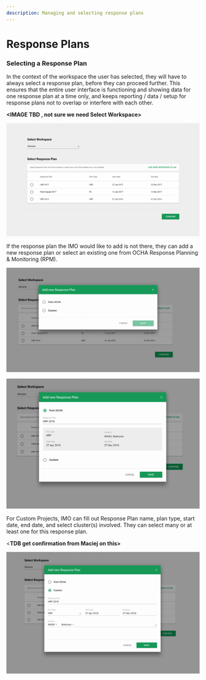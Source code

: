 ```yaml
---
description: Managing and selecting response plans
---
```


# Response Plans

### Selecting a Response Plan

In the context of the workspace the user has selected, they will have to always select a response plan, before they can proceed further. This ensures that the entire user interface is functioning and showing data for one response plan at a time only, and keeps reporting / data / setup for response plans not to overlap or interfere with each other.

**&lt;IMAGE TBD , not sure we need Select Workspace&gt;**

![](../../.gitbook/assets/screen-shot-2018-02-14-at-11.58.58-am.png)

If the response plan the IMO would like to add is not there, they can add a new response plan or select an existing one from OCHA Response Planning & Monitoring \(RPM\). 

![](../../.gitbook/assets/screen-shot-2018-02-14-at-12.10.41-pm.png)

![IMO can see details from OCHA before selecting the response plan](../../.gitbook/assets/screen-shot-2018-02-14-at-12.11.43-pm.png)

For Custom Projects, IMO can fill out Response Plan name, plan type, start date, end date, and select cluster\(s\) involved. They can select many or at least one for this response plan. 

&lt;**TDB get confirmation from Maciej on this&gt;**

![](../../.gitbook/assets/screen-shot-2018-02-14-at-12.12.50-pm.png)





 

